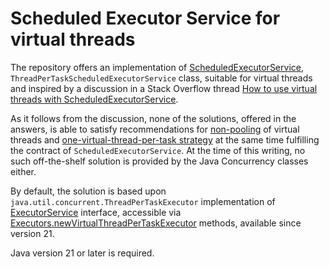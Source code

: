 # Scheduled Executor Service for virtual threads

The repository offers an implementation of [ScheduledExecutorService](https://docs.oracle.com/en/java/javase/21/docs/api/java.base/java/util/concurrent/ScheduledExecutorService.html), `ThreadPerTaskScheduledExecutorService` class, suitable for virtual threads and inspired by a discussion in a Stack Overflow thread [How to use virtual threads with ScheduledExecutorService](https://stackoverflow.com/questions/76587253/how-to-use-virtual-threads-with-scheduledexecutorservice).

As it follows from the discussion, none of the solutions, offered in the answers, is able to satisfy recommendations for [non-pooling](https://docs.oracle.com/en/java/javase/21/core/virtual-threads.html#GUID-C0FEE349-D998-4C9D-B032-E01D06BE55F2) of virtual threads and [one-virtual-thread-per-task strategy](https://docs.oracle.com/en/java/javase/21/core/virtual-threads.html#GUID-B163BC51-039B-43BD-87ED-27BE384B509D) at the same time fulfilling the contract of `ScheduledExecutorService`. At the time of this writing, no such off-the-shelf solution is provided by the Java Concurrency classes either.

By default, the solution is based upon `java.util.concurrent.ThreadPerTaskExecutor` implementation of [ExecutorService](https://docs.oracle.com/en/java/javase/21/docs/api/java.base/java/util/concurrent/ExecutorService.html) interface, accessible via  [Executors.newVirtualThreadPerTaskExecutor](https://docs.oracle.com/en/java/javase/21/docs/api/java.base/java/util/concurrent/Executors.html#newVirtualThreadPerTaskExecutor()) methods, available since version 21. 

Java version 21 or later is required. 
